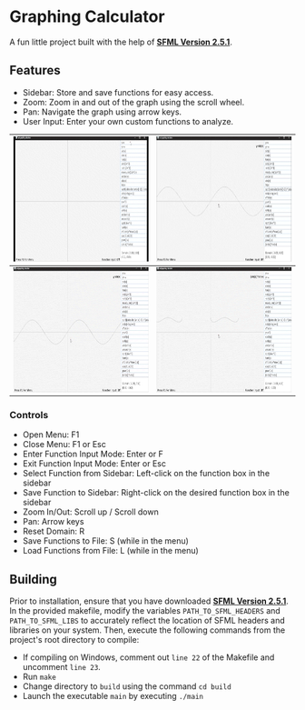 # Graphing Calculator
A fun little project built with the help of **[SFML Version 2.5.1](https://www.sfml-dev.org/download/sfml/2.5.1/)**.

## Features
  - Sidebar: Store and save functions for easy access.
  - Zoom: Zoom in and out of the graph using the scroll wheel.
  - Pan: Navigate the graph using arrow keys.
  - User Input: Enter your own custom functions to analyze.

|<img src="media/sidebar.gif" width="382" height="220"/>|<img src="media/zoom.gif" width="382" height="220"/>|
|---|---|
|<img src="media/pan.gif" width="382" height="220"/>|<img src="media/input.gif" width="382" height="220"/>|

### Controls
- Open Menu: F1
- Close Menu: F1 or Esc
- Enter Function Input Mode: Enter or F
- Exit Function Input Mode: Enter or Esc
- Select Function from Sidebar: Left-click on the function box in the sidebar
- Save Function to Sidebar: Right-click on the desired function box in the sidebar
- Zoom In/Out: Scroll up / Scroll down
- Pan: Arrow keys
- Reset Domain: R
- Save Functions to File: S (while in the menu)
- Load Functions from File: L (while in the menu)

## Building

Prior to installation, ensure that you have downloaded **[SFML Version 2.5.1](https://www.sfml-dev.org/download/sfml/2.5.1/)**. In the provided makefile, modify the variables ``PATH_TO_SFML_HEADERS`` and ``PATH_TO_SFML_LIBS`` to accurately reflect the location of SFML headers and libraries on your system. Then, execute the following commands from the project's root directory to compile:

- If compiling on Windows, comment out ``line 22`` of the Makefile and uncomment ``line 23``.
- Run ``make``
- Change directory to ``build`` using the command ``cd build``
- Launch the executable ``main`` by executing ``./main``